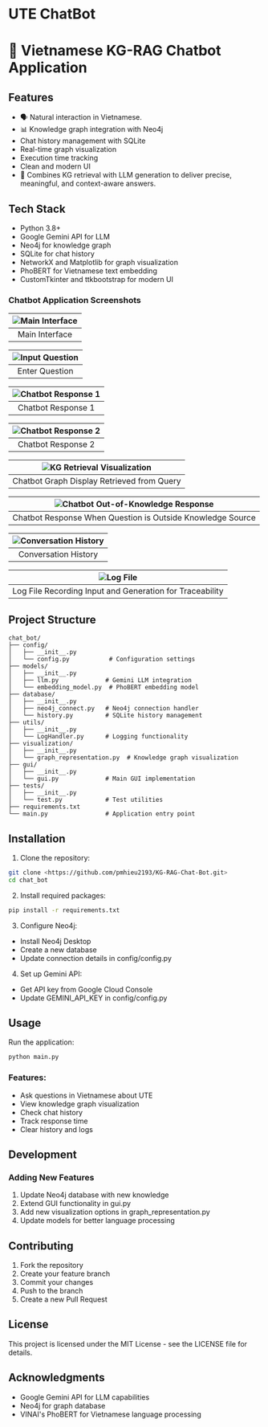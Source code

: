 # UTE ChatBot

# 📱 Vietnamese KG-RAG Chatbot Application

## Features

- 🗣 Natural interaction in Vietnamese.  
- 📊 Knowledge graph integration with Neo4j
- Chat history management with SQLite
- Real-time graph visualization
- Execution time tracking
- Clean and modern UI
- 🧠 Combines KG retrieval with LLM generation to deliver precise, meaningful, and context-aware answers.

## Tech Stack

- Python 3.8+
- Google Gemini API for LLM
- Neo4j for knowledge graph
- SQLite for chat history
- NetworkX and Matplotlib for graph visualization
- PhoBERT for Vietnamese text embedding
- CustomTkinter and ttkbootstrap for modern UI

### Chatbot Application Screenshots

| ![Main Interface](/Project_images/1_index.png) |
|:--:|
| Main Interface |

| ![Input Question](/Project_images/2_fill_the_input.png) |
|:--:|
| Enter Question |

| ![Chatbot Response 1](/Project_images/3_chat_bot_reponse_1.png) |
|:--:|
| Chatbot Response 1 |

| ![Chatbot Response 2](/Project_images/4_chat_bot_reponse_2.png) |
|:--:|
| Chatbot Response 2 |

| ![KG Retrieval Visualization](/Project_images/5_KG_retrival_show.png) |
|:--:|
| Chatbot Graph Display Retrieved from Query |

| ![Chatbot Out-of-Knowledge Response](/Project_images/6_chat_bot_reponse3.png) |
|:--:|
| Chatbot Response When Question is Outside Knowledge Source |

| ![Conversation History](/Project_images/7_history.png) |
|:--:|
| Conversation History |

| ![Log File](/Project_images/8_log_file.png) |
|:--:|
| Log File Recording Input and Generation for Traceability |


## Project Structure

```
chat_bot/
├── config/
│   ├── __init__.py
│   └── config.py           # Configuration settings
├── models/
│   ├── __init__.py
│   ├── llm.py             # Gemini LLM integration
│   └── embedding_model.py  # PhoBERT embedding model
├── database/
│   ├── __init__.py
│   ├── neo4j_connect.py   # Neo4j connection handler
│   └── history.py         # SQLite history management
├── utils/
│   ├── __init__.py
│   └── LogHandler.py      # Logging functionality
├── visualization/
│   ├── __init__.py
│   └── graph_representation.py  # Knowledge graph visualization
├── gui/
│   ├── __init__.py
│   └── gui.py             # Main GUI implementation
├── tests/
│   ├── __init__.py
│   └── test.py            # Test utilities
├── requirements.txt
└── main.py                # Application entry point
```

## Installation

1. Clone the repository:
```bash
git clone <https://github.com/pmhieu2193/KG-RAG-Chat-Bot.git>
cd chat_bot
```

2. Install required packages:
```bash
pip install -r requirements.txt
```

3. Configure Neo4j:
- Install Neo4j Desktop
- Create a new database
- Update connection details in config/config.py

4. Set up Gemini API:
- Get API key from Google Cloud Console
- Update GEMINI_API_KEY in config/config.py

## Usage

Run the application:
```bash
python main.py
```

### Features:
- Ask questions in Vietnamese about UTE
- View knowledge graph visualization
- Check chat history
- Track response time
- Clear history and logs

## Development

### Adding New Features
1. Update Neo4j database with new knowledge
2. Extend GUI functionality in gui.py
3. Add new visualization options in graph_representation.py
4. Update models for better language processing

## Contributing

1. Fork the repository
2. Create your feature branch
3. Commit your changes
4. Push to the branch
5. Create a new Pull Request

## License

This project is licensed under the MIT License - see the LICENSE file for details.

## Acknowledgments

- Google Gemini API for LLM capabilities
- Neo4j for graph database
- VINAI's PhoBERT for Vietnamese language processing
